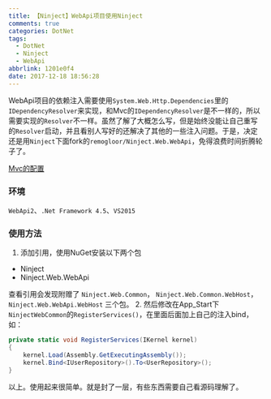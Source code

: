 ```yaml
---
title: 【Ninject】WebApi项目使用Ninject
comments: true
categories: DotNet
tags:
  - DotNet
  - Ninject
  - WebApi
abbrlink: 1201e0f4
date: 2017-12-18 18:56:28
---
```


WebApi项目的依赖注入需要使用`System.Web.Http.Dependencies`里的`IDependencyResolver`来实现，和Mvc的`IDependencyResolver`是不一样的，所以需要实现的`Resolver`不一样。虽然了解了大概怎么写，但是始终没能让自己重写的`Resolver`启动，并且看别人写好的还解决了其他的一些注入问题。于是，决定还是用`Ninject`下面fork的`remogloor/Ninject.Web.WebApi`，免得浪费时间折腾轮子了。

[Mvc的配置](http://www.cnblogs.com/Locked-J/p/7722864.html)

### 环境
`WebApi2`、`.Net Framework 4.5`、`VS2015`

### 使用方法
1. 添加引用，使用NuGet安装以下两个包
* Ninject
* Ninject.Web.WebApi

查看引用会发现附赠了 `Ninject.Web.Common`， `Ninject.Web.Common.WebHost`， `Ninject.Web.WebApi.WebHost` 三个包。
2. 然后修改在App_Start下`NinjectWebCommon`的`RegisterServices()`，在里面后面加上自己的注入bind，如：
```cs
private static void RegisterServices(IKernel kernel)
{
    kernel.Load(Assembly.GetExecutingAssembly());
    kernel.Bind<IUserRepository>().To<UserRepository>();
}
```

以上。使用起来很简单。就是封了一层，有些东西需要自己看源码理解了。